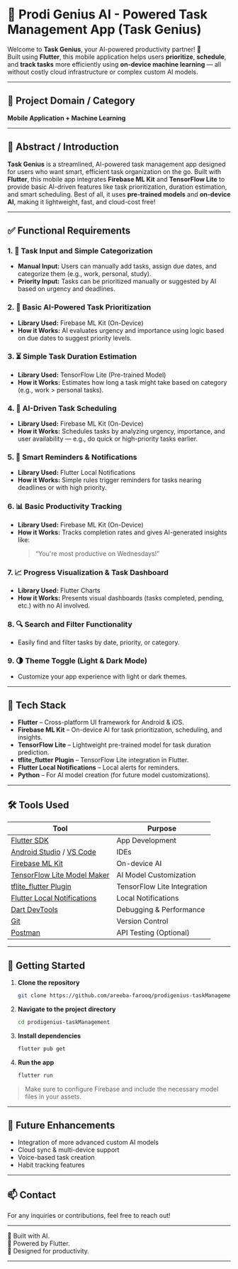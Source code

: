 # 🤖 Prodi Genius AI - Powered Task Management App (Task Genius)

Welcome to **Task Genius**, your AI-powered productivity partner! 🚀  
Built using **Flutter**, this mobile application helps users **prioritize**, **schedule**, and **track tasks** more efficiently using **on-device machine learning** — all without costly cloud infrastructure or complex custom AI models.

---

## 📱 Project Domain / Category

**Mobile Application + Machine Learning**

---

## 🧠 Abstract / Introduction

**Task Genius** is a streamlined, AI-powered task management app designed for users who want smart, efficient task organization on the go. Built with **Flutter**, this mobile app integrates **Firebase ML Kit** and **TensorFlow Lite** to provide basic AI-driven features like task prioritization, duration estimation, and smart scheduling. Best of all, it uses **pre-trained models** and **on-device AI**, making it lightweight, fast, and cloud-cost free!

---

## ✅ Functional Requirements

### 1. 📝 Task Input and Simple Categorization
- **Manual Input:** Users can manually add tasks, assign due dates, and categorize them (e.g., work, personal, study).
- **Priority Input:** Tasks can be prioritized manually or suggested by AI based on urgency and deadlines.

### 2. 🔺 Basic AI-Powered Task Prioritization
- **Library Used:** Firebase ML Kit (On-Device)
- **How it Works:** AI evaluates urgency and importance using logic based on due dates to suggest priority levels.

### 3. ⏳ Simple Task Duration Estimation
- **Library Used:** TensorFlow Lite (Pre-trained Model)
- **How it Works:** Estimates how long a task might take based on category (e.g., work > personal tasks).

### 4. 📆 AI-Driven Task Scheduling
- **Library Used:** Firebase ML Kit (On-Device)
- **How it Works:** Schedules tasks by analyzing urgency, importance, and user availability — e.g., do quick or high-priority tasks earlier.

### 5. 🔔 Smart Reminders & Notifications
- **Library Used:** Flutter Local Notifications
- **How it Works:** Simple rules trigger reminders for tasks nearing deadlines or with high priority.

### 6. 📊 Basic Productivity Tracking
- **Library Used:** Firebase ML Kit (On-Device)
- **How it Works:** Tracks completion rates and gives AI-generated insights like:
  > “You're most productive on Wednesdays!”

### 7. 📈 Progress Visualization & Task Dashboard
- **Library Used:** Flutter Charts
- **How it Works:** Presents visual dashboards (tasks completed, pending, etc.) with no AI involved.

### 8. 🔍 Search and Filter Functionality
- Easily find and filter tasks by date, priority, or category.

### 9. 🌗 Theme Toggle (Light & Dark Mode)
- Customize your app experience with light or dark themes.

---

## 🧰 Tech Stack

- **Flutter** – Cross-platform UI framework for Android & iOS.
- **Firebase ML Kit** – On-device AI for task prioritization, scheduling, and insights.
- **TensorFlow Lite** – Lightweight pre-trained model for task duration prediction.
- **tflite_flutter Plugin** – TensorFlow Lite integration in Flutter.
- **Flutter Local Notifications** – Local alerts for reminders.
- **Python** – For AI model creation (for future model customizations).

---

## 🛠️ Tools Used

| Tool | Purpose |
|------|---------|
| [Flutter SDK](https://flutter.dev/docs/get-started/install) | App Development |
| [Android Studio](https://developer.android.com/studio) / [VS Code](https://code.visualstudio.com/) | IDEs |
| [Firebase ML Kit](https://firebase.google.com/products/ml-kit) | On-device AI |
| [TensorFlow Lite Model Maker](https://www.tensorflow.org/lite/guide/model_maker) | AI Model Customization |
| [tflite_flutter Plugin](https://pub.dev/packages/tflite_flutter) | TensorFlow Lite Integration |
| [Flutter Local Notifications](https://pub.dev/packages/flutter_local_notifications) | Local Notifications |
| [Dart DevTools](https://dart.dev/tools/dart-devtools) | Debugging & Performance |
| [Git](https://git-scm.com/) | Version Control |
| [Postman](https://www.postman.com/downloads/) | API Testing (Optional) |

---

## 🚀 Getting Started

1. **Clone the repository**
   ```bash
   git clone https://github.com/areeba-farooq/prodigenius-taskManagement.git
   ```
2. **Navigate to the project directory**
   ```bash
   cd prodigenius-taskManagement
   ```
3. **Install dependencies**
   ```bash
   flutter pub get
   ```
4. **Run the app**
   ```bash
   flutter run
   ```

> Make sure to configure Firebase and include the necessary model files in your assets.

---

## 📌 Future Enhancements

- Integration of more advanced custom AI models
- Cloud sync & multi-device support
- Voice-based task creation
- Habit tracking features

---

## 📫 Contact

For any inquiries or contributions, feel free to reach out!

---

🧠 Built with AI.  
📱 Powered by Flutter.  
🎯 Designed for productivity.

---
